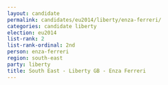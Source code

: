 ```yaml
---
layout: candidate
permalink: candidates/eu2014/liberty/enza-ferreri/
categories: candidate liberty
election: eu2014
list-rank: 2
list-rank-ordinal: 2nd
person: enza-ferreri
region: south-east
party: liberty
title: South East - Liberty GB - Enza Ferreri
---
```

